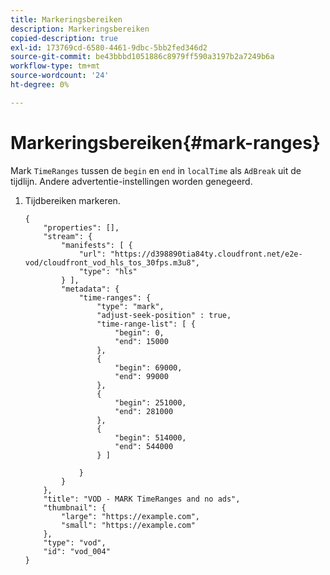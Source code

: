 ```yaml
---
title: Markeringsbereiken
description: Markeringsbereiken
copied-description: true
exl-id: 173769cd-6580-4461-9dbc-5bb2fed346d2
source-git-commit: be43bbbd1051886c8979ff590a3197b2a7249b6a
workflow-type: tm+mt
source-wordcount: '24'
ht-degree: 0%

---
```


# Markeringsbereiken{#mark-ranges}

Mark `TimeRanges` tussen de `begin` en `end` in `localTime` als `AdBreak` uit de tijdlijn. Andere advertentie-instellingen worden genegeerd.

1. Tijdbereiken markeren.

   ```
   {   
       "properties": [],
       "stream": {
           "manifests": [ {
               "url": "https://d398890tia84ty.cloudfront.net/e2e-vod/cloudfront_vod_hls_tos_30fps.m3u8",
               "type": "hls"
           } ],
           "metadata": {
               "time-ranges": {
                   "type": "mark",
                   "adjust-seek-position" : true,   
                   "time-range-list": [ {
                       "begin": 0,
                       "end": 15000
                   },
                   {
                       "begin": 69000,
                       "end": 99000
                   },
                   {
                       "begin": 251000,
                       "end": 281000
                   },
                   {
                       "begin": 514000,
                       "end": 544000
                   } ]
   
               }
           }           
       },   
       "title": "VOD - MARK TimeRanges and no ads",
       "thumbnail": {
           "large": "https://example.com",
           "small": "https://example.com"
       },
       "type": "vod",
       "id": "vod_004"
   }
   ```
